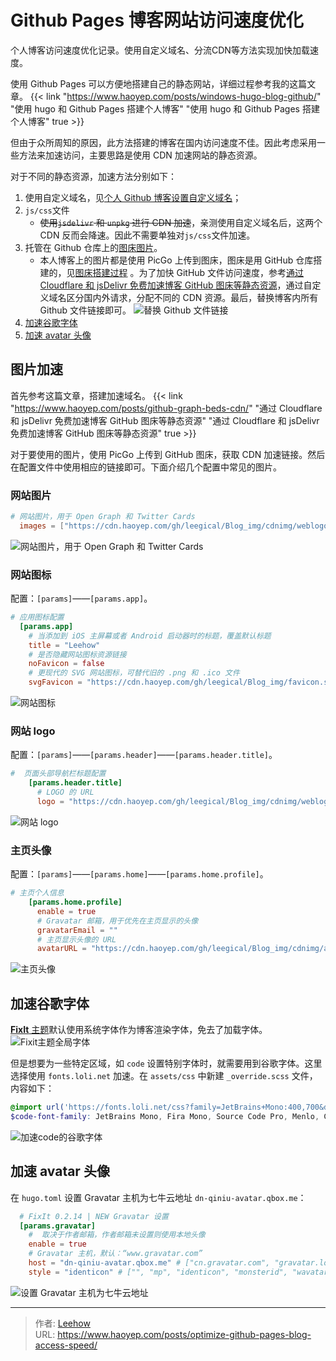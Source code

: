# Github Pages 博客网站访问速度优化

个人博客访问速度优化记录。使用自定义域名、分流CDN等方法实现加快加载速度。

<!--more-->

使用 Github Pages 可以方便地搭建自己的静态网站，详细过程参考我的这篇文章。
{{< link "https://www.haoyep.com/posts/windows-hugo-blog-github/" "使用 hugo 和 Github Pages 搭建个人博客" "使用 hugo 和 Github Pages 搭建个人博客" true >}}

但由于众所周知的原因，此方法搭建的博客在国内访问速度不佳。因此考虑采用一些方法来加速访问，主要思路是使用 CDN 加速网站的静态资源。

对于不同的静态资源，加速方法分别如下：

1. 使用自定义域名，见[个人 Github 博客设置自定义域名](https://www.haoyep.com/posts/windows-hugo-blog-github/#%E8%87%AA%E5%AE%9A%E4%B9%89%E5%8D%9A%E5%AE%A2%E5%9F%9F%E5%90%8D)；
2. `js/css`文件
	- ~~使用`jsdelivr` 和 `unpkg` 进行 CDN 加速~~，亲测使用自定义域名后，这两个 CDN 反而会降速。因此不需要单独对`js/css`文件加速。
3. 托管在 Github 仓库上的[图床图片](#图片加速)。
	- 本人博客上的图片都是使用 PicGo 上传到图床，图床是用 GitHub 仓库搭建的，见[图床搭建过程](https://www.haoyep.com/posts/github-graph-beds) 。为了加快 GitHub 文件访问速度，参考[通过 Cloudflare 和 jsDelivr 免费加速博客 GitHub 图床等静态资源](https://www.haoyep.com/posts/github-graph-beds-cdn/)，通过自定义域名区分国内外请求，分配不同的 CDN 资源。最后，替换博客内所有 Github 文件链接即可。
![替换 Github 文件链接](https://cdn.haoyep.com/gh/leegical/Blog_img/cdnimg/202312152140943.png)
4. [加速谷歌字体](#加速谷歌字体)
5. [加速 avatar 头像](#加速-avatar-头像)

## 图片加速
首先参考这篇文章，搭建加速域名。
{{< link "https://www.haoyep.com/posts/github-graph-beds-cdn/" "通过 Cloudflare 和 jsDelivr 免费加速博客 GitHub 图床等静态资源" "通过 Cloudflare 和 jsDelivr 免费加速博客 GitHub 图床等静态资源" true >}}

对于要使用的图片，使用 PicGo 上传到 GitHub 图床，获取 CDN 加速链接。然后在配置文件中使用相应的链接即可。下面介绍几个配置中常见的图片。

### 网站图片
```toml
# 网站图片，用于 Open Graph 和 Twitter Cards
  images = ["https://cdn.haoyep.com/gh/leegical/Blog_img/cdnimg/weblogo.png"]
```
![网站图片，用于 Open Graph 和 Twitter Cards](https://cdn.haoyep.com/gh/leegical/Blog_img/cdnimg/202312161421814.png)
### 网站图标
配置：`[params]`——`[params.app]`。
```toml
# 应用图标配置
  [params.app]
    # 当添加到 iOS 主屏幕或者 Android 启动器时的标题，覆盖默认标题
    title = "Leehow"
    # 是否隐藏网站图标资源链接
    noFavicon = false
    # 更现代的 SVG 网站图标，可替代旧的 .png 和 .ico 文件
    svgFavicon = "https://cdn.haoyep.com/gh/leegical/Blog_img/favicon.svg"
```
![网站图标](https://cdn.haoyep.com/gh/leegical/Blog_img/cdnimg/202312161426248.png)

### 网站 logo
配置：`[params]`——`[params.header]`——`[params.header.title]`。
```toml
#  页面头部导航栏标题配置
    [params.header.title]
      # LOGO 的 URL
      logo = "https://cdn.haoyep.com/gh/leegical/Blog_img/cdnimg/weblogo.png"
```
![网站 logo](https://cdn.haoyep.com/gh/leegical/Blog_img/cdnimg/202312161428936.png)
### 主页头像
配置：`[params]`——`[params.home]`——`[params.home.profile]`。
```toml
# 主页个人信息
    [params.home.profile]
      enable = true
      # Gravatar 邮箱，用于优先在主页显示的头像
      gravatarEmail = ""
      # 主页显示头像的 URL
      avatarURL = "https://cdn.haoyep.com/gh/leegical/Blog_img/cdnimg/avatar.png"
```
![主页头像](https://cdn.haoyep.com/gh/leegical/Blog_img/cdnimg/202312161433480.png)
## 加速谷歌字体
[**FixIt** 主题](https://github.com/hugo-fixit/FixIt)默认使用系统字体作为博客渲染字体，免去了加载字体。
![Fixit主题全局字体](https://cdn.haoyep.com/gh/leegical/Blog_img/cdnimg/202312152148953.png)

但是想要为一些特定区域，如 `code` 设置特别字体时，就需要用到谷歌字体。这里选择使用 `fonts.loli.net` 加速。在 `assets/css` 中新建 `_override.scss` 文件，内容如下：
```scss
@import url('https://fonts.loli.net/css?family=JetBrains+Mono:400,700&display=swap&subset=latin-ext');
$code-font-family: JetBrains Mono, Fira Mono, Source Code Pro, Menlo, Consolas, Monaco, monospace;
```
![加速code的谷歌字体](https://cdn.haoyep.com/gh/leegical/Blog_img/cdnimg/202312152151358.png)

## 加速 avatar 头像
在 `hugo.toml` 设置 Gravatar 主机为七牛云地址 `dn-qiniu-avatar.qbox.me`：
```toml
  # FixIt 0.2.14 | NEW Gravatar 设置
  [params.gravatar]
    #  取决于作者邮箱，作者邮箱未设置则使用本地头像
    enable = true
    # Gravatar 主机，默认：“www.gravatar.com”
    host = "dn-qiniu-avatar.qbox.me" # ["cn.gravatar.com", "gravatar.loli.net", ...]
    style = "identicon" # ["", "mp", "identicon", "monsterid", "wavatar", "retro", "blank", "robohash"]
```
![设置 Gravatar 主机为七牛云地址](https://cdn.haoyep.com/gh/leegical/Blog_img/cdnimg/202312152153926.png)


---

> 作者: [Leehow](https://www.haoyep.com/)  
> URL: https://www.haoyep.com/posts/optimize-github-pages-blog-access-speed/  

